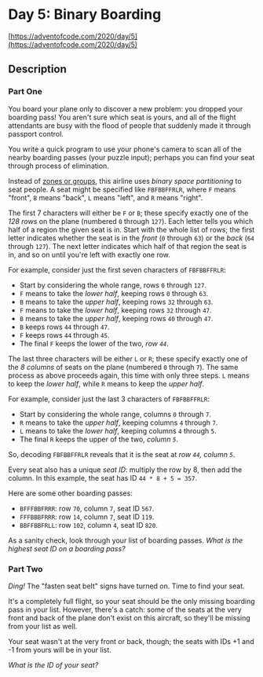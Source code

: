 # Day 5: Binary Boarding

[https://adventofcode.com/2020/day/5](https://adventofcode.com/2020/day/5)

## Description

### Part One

You board your plane only to discover a new problem: you dropped your boarding pass! You aren't sure which seat is yours, and all of the flight attendants are busy with the flood of people that suddenly made it through passport control.

You write a <span title="No problem!">quick program</span> to use your phone's camera to scan all of the nearby boarding passes (your puzzle input); perhaps you can find your seat through process of elimination.

Instead of [zones or groups](https://www.youtube.com/watch?v=oAHbLRjF0vo), this airline uses _binary space partitioning_ to seat people. A seat might be specified like `FBFBBFFRLR`, where `F` means "front", `B` means "back", `L` means "left", and `R` means "right".

The first 7 characters will either be `F` or `B`; these specify exactly one of the _128 rows_ on the plane (numbered `0` through `127`). Each letter tells you which half of a region the given seat is in. Start with the whole list of rows; the first letter indicates whether the seat is in the _front_ (`0` through `63`) or the _back_ (`64` through `127`). The next letter indicates which half of that region the seat is in, and so on until you're left with exactly one row.

For example, consider just the first seven characters of `FBFBBFFRLR`:

*   Start by considering the whole range, rows `0` through `127`.
*   `F` means to take the _lower half_, keeping rows `0` through `63`.
*   `B` means to take the _upper half_, keeping rows `32` through `63`.
*   `F` means to take the _lower half_, keeping rows `32` through `47`.
*   `B` means to take the _upper half_, keeping rows `40` through `47`.
*   `B` keeps rows `44` through `47`.
*   `F` keeps rows `44` through `45`.
*   The final `F` keeps the lower of the two, _row `44`_.

The last three characters will be either `L` or `R`; these specify exactly one of the _8 columns_ of seats on the plane (numbered `0` through `7`). The same process as above proceeds again, this time with only three steps. `L` means to keep the _lower half_, while `R` means to keep the _upper half_.

For example, consider just the last 3 characters of `FBFBBFFRLR`:

*   Start by considering the whole range, columns `0` through `7`.
*   `R` means to take the _upper half_, keeping columns `4` through `7`.
*   `L` means to take the _lower half_, keeping columns `4` through `5`.
*   The final `R` keeps the upper of the two, _column `5`_.

So, decoding `FBFBBFFRLR` reveals that it is the seat at _row `44`, column `5`_.

Every seat also has a unique _seat ID_: multiply the row by 8, then add the column. In this example, the seat has ID `44 * 8 + 5 = 357`.

Here are some other boarding passes:

*   `BFFFBBFRRR`: row `70`, column `7`, seat ID `567`.
*   `FFFBBBFRRR`: row `14`, column `7`, seat ID `119`.
*   `BBFFBBFRLL`: row `102`, column `4`, seat ID `820`.

As a sanity check, look through your list of boarding passes. _What is the highest seat ID on a boarding pass?_

### Part Two

_Ding!_ The "fasten seat belt" signs have turned on. Time to find your seat.

It's a completely full flight, so your seat should be the only missing boarding pass in your list. However, there's a catch: some of the seats at the very front and back of the plane don't exist on this aircraft, so they'll be missing from your list as well.

Your seat wasn't at the very front or back, though; the seats with IDs +1 and -1 from yours will be in your list.

_What is the ID of your seat?_

